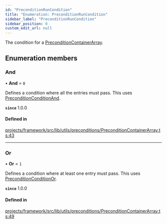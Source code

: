 ```yaml
---
id: "PreconditionRunCondition"
title: "Enumeration: PreconditionRunCondition"
sidebar_label: "PreconditionRunCondition"
sidebar_position: 0
custom_edit_url: null
---
```


The condition for a [PreconditionContainerArray](../classes/PreconditionContainerArray).

## Enumeration members

### And

• **And** = `0`

Defines a condition where all the entries must pass. This uses [PreconditionConditionAnd](../#preconditionconditionand).

**`since`** 1.0.0

#### Defined in

[projects/framework/src/lib/utils/preconditions/PreconditionContainerArray.ts:43](https://github.com/sapphiredev/framework/blob/5a4898f6/src/lib/utils/preconditions/PreconditionContainerArray.ts#L43)

___

### Or

• **Or** = `1`

Defines a condition where at least one entry must pass. This uses [PreconditionConditionOr](../#preconditionconditionor).

**`since`** 1.0.0

#### Defined in

[projects/framework/src/lib/utils/preconditions/PreconditionContainerArray.ts:49](https://github.com/sapphiredev/framework/blob/5a4898f6/src/lib/utils/preconditions/PreconditionContainerArray.ts#L49)
